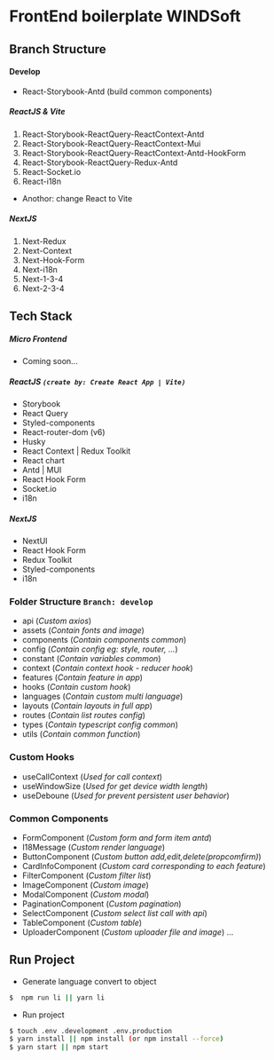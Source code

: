 # FrontEnd boilerplate WINDSoft 


## Branch Structure

#### Develop
* React-Storybook-Antd (build common components)

##### ReactJS & Vite
1. React-Storybook-ReactQuery-ReactContext-Antd
2. React-Storybook-ReactQuery-ReactContext-Mui
3. React-Storybook-ReactQuery-ReactContext-Antd-HookForm
4. React-Storybook-ReactQuery-Redux-Antd
5. React-Socket.io
6. React-i18n

* Anothor: change React to Vite

##### NextJS
1. Next-Redux
2. Next-Context
3. Next-Hook-Form
4. Next-i18n
5. Next-1-3-4
6. Next-2-3-4
## Tech Stack
##### Micro Frontend
- Coming soon...


##### ReactJS `(create by: Create React App | Vite)`
- Storybook
- React Query
- Styled-components
- React-router-dom (v6)
- Husky
- React Context | Redux Toolkit
- React chart
- Antd | MUI
- React Hook Form
- Socket.io
- i18n

##### NextJS
- NextUI
- React Hook Form
- Redux Toolkit
- Styled-components
- i18n

### Folder Structure `Branch: develop`
- api (*Custom axios*)
- assets (*Contain fonts and image*)
- components (*Contain components common*)
- config (*Contain config eg: style, router, ...*)
- constant (*Contain variables common*)
- context (*Contain context hook - reducer hook*)
- features (*Contain feature in app*)
- hooks (*Contain custom hook*)
- languages (*Contain custom multi language*)
- layouts (*Contain layouts in full app*)
- routes (*Contain list routes config*)
- types (*Contain typescript config common*)
- utils (*Contain common function*)

### Custom Hooks
- useCallContext (*Used for call context*)
- useWindowSize (*Used for get device width length*)
- useDeboune (*Used for prevent persistent user behavior*)
### Common Components

- FormComponent (*Custom form and form item antd*)
- I18Message (*Custom render language*)
- ButtonComponent (*Custom button add,edit,delete(propcomfirm)*)
- CardInfoComponent (*Custom card corresponding to each feature*)
- FilterComponent (*Custom filter list*)
- ImageComponent (*Custom image*)
- ModalComponent (*Custom modal*)
- PaginationComponent (*Custom pagination*)
- SelectComponent (*Custom select list call with api*)
- TableComponent (*Custom table*)
- UploaderComponent (*Custom uploader file and image*)
...


## Run Project

* Generate language convert to object
```bash
$  npm run li || yarn li
```
* Run project
```bash
$ touch .env .development .env.production
$ yarn install || npm install (or npm install --force)
$ yarn start || npm start
```
